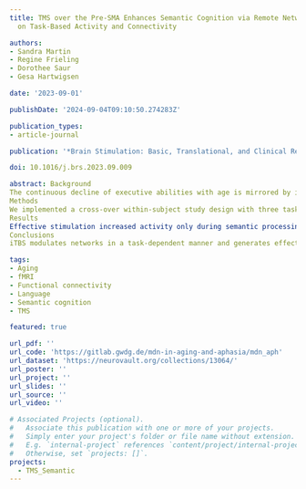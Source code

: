 ```yaml
---
title: TMS over the Pre-SMA Enhances Semantic Cognition via Remote Network Effects
  on Task-Based Activity and Connectivity

authors:
- Sandra Martin
- Regine Frieling
- Dorothee Saur
- Gesa Hartwigsen

date: '2023-09-01'

publishDate: '2024-09-04T09:10:50.274283Z'

publication_types:
- article-journal

publication: '*Brain Stimulation: Basic, Translational, and Clinical Research in Neuromodulation*'

doi: 10.1016/j.brs.2023.09.009

abstract: Background
The continuous decline of executive abilities with age is mirrored by increased neural activity of domain-general networks during task processing. So far, it remains unclear how much domain-general networks contribute to domain-specific processes such as language when cognitive demands increase. The current neuroimaging study explored the potential of intermittent theta-burst stimulation (iTBS) over a domain-general hub to enhance executive and semantic processing in healthy middle-aged to older adults.
Methods
We implemented a cross-over within-subject study design with three task-based neuroimaging sessions per participant. Using an individualized stimulation approach, each participant received once effective and once sham iTBS over the pre-supplementary motor area (pre-SMA), a region of domain-general control. Subsequently, task-specific stimulation effects were assessed in functional MRI using a semantic and a non-verbal executive task with varying cognitive demand.
Results
Effective stimulation increased activity only during semantic processing in visual and dorsal attention networks. Further, iTBS induced increased seed-based connectivity in task-specific networks for semantic and executive conditions with high cognitive load but overall reduced whole-brain coupling between domain-general networks. Notably, stimulation-induced changes in activity and connectivity related differently to behavior: While stronger activity of the parietal dorsal attention network was linked to poorer semantic performance, its enhanced coupling with the pre-SMA was associated with more efficient semantic processing.
Conclusions
iTBS modulates networks in a task-dependent manner and generates effects at regions remote to the stimulation site. These neural changes are linked to more efficient semantic processing, which underlines the general potential of network stimulation approaches in cognitive aging.

tags:
- Aging
- fMRI
- Functional connectivity
- Language
- Semantic cognition
- TMS

featured: true

url_pdf: ''
url_code: 'https://gitlab.gwdg.de/mdn-in-aging-and-aphasia/mdn_aph'
url_dataset: 'https://neurovault.org/collections/13064/'
url_poster: ''
url_project: ''
url_slides: ''
url_source: ''
url_video: ''

# Associated Projects (optional).
#   Associate this publication with one or more of your projects.
#   Simply enter your project's folder or file name without extension.
#   E.g. `internal-project` references `content/project/internal-project/index.md`.
#   Otherwise, set `projects: []`.
projects:
  - TMS_Semantic
---
```

